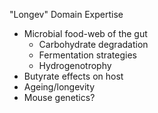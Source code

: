"Longev" Domain Expertise

-   Microbial food-web of the gut
    -   Carbohydrate degradation
    -   Fermentation strategies
    -   Hydrogenotrophy
-   Butyrate effects on host
-   Ageing/longevity
-   Mouse genetics?

